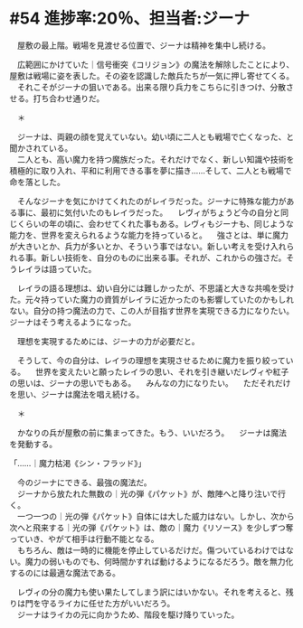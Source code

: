 # #54 進捗率:20％、担当者:ジーナ
　屋敷の最上階。戦場を見渡せる位置で、ジーナは精神を集中し続ける。  

　広範囲にかけていた｜信号衝突《コリジョン》の魔法を解除したことにより、屋敷は戦場に姿を表した。その姿を認識した敵兵たちが一気に押し寄せてくる。
　それこそがジーナの狙いである。出来る限り兵力をこちらに引きつけ、分散させる。打ち合わせ通りだ。

　＊

　ジーナは、両親の顔を覚えていない。幼い頃に二人とも戦場で亡くなった、と聞かされている。  
　二人とも、高い魔力を持つ魔族だった。それだけでなく、新しい知識や技術を積極的に取り入れ、平和に利用できる事を夢に描き……そして、二人とも戦場で命を落とした。

　そんなジーナを気にかけてくれたのがレイラだった。ジーナに特殊な能力がある事に、最初に気付いたのもレイラだった。
　レヴィがちょうど今の自分と同じくらいの年の頃に、会わせてくれた事もある。レヴィもジーナも、同じような能力を、世界を変えられるような能力を持っていると。
　強さとは、単に魔力が大きいとか、兵力が多いとか、そういう事ではない。新しい考えを受け入れられる事。新しい技術を、自分のものに出来る事。それが、これからの強さだ。そうレイラは語っていた。

　レイラの語る理想は、幼い自分には難しかったが、不思議と大きな共鳴を受けた。元々持っていた魔力の資質がレイラに近かったのも影響していたのかもしれない。自分の持つ魔法の力で、この人が目指す世界を実現できる力になりたい。ジーナはそう考えるようになった。


　理想を実現するためには、ジーナの力が必要だと。


　そうして、今の自分は、レイラの理想を実現させるために魔力を振り絞っている。
　世界を変えたいと願ったレイラの思い、それを引き継いだレヴィや紅子の思いは、ジーナの思いでもある。
　みんなの力になりたい。
　ただそれだけを思い、ジーナは魔法を唱え続ける。

　＊

　かなりの兵が屋敷の前に集まってきた。もう、いいだろう。
　ジーナは魔法を発動する。

「……｜魔力枯渇《シン・フラッド》」

　今のジーナにできる、最強の魔法だ。  
　ジーナから放たれた無数の｜光の弾《パケット》が、敵陣へと降り注いで行く。  
　一つ一つの｜光の弾《パケット》自体には大した威力はない。しかし、次から次へと飛来する｜光の弾《パケット》は、敵の｜魔力《リソース》を少しずつ奪っていき、やがて相手は行動不能となる。  
　もちろん、敵は一時的に機能を停止しているだけだ。傷ついているわけではない。魔力の弱いものでも、何時間かすれば動けるようになるだろう。敵を無力化するのには最適な魔法である。



　レヴィの分の魔力も使い果たしてしまう訳にはいかない。それを考えると、残りは門を守るライカに任せた方がいいだろう。  
　ジーナはライカの元に向かうため、階段を駆け降りていった。
